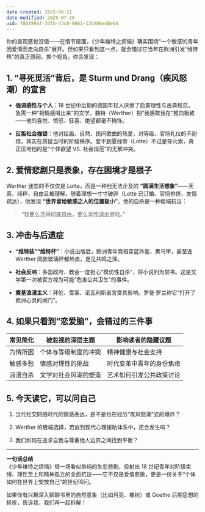 ```yaml
---
date created: 2025-06-21
date modified: 2025-07-10
uid: 78bf89af-3dfb-43c0-9861-13b206ed8e64
---
```


你的直观感觉没错——在情节层面，《少年维特之烦恼》确实围绕“一个敏感的青年因爱情而走向自杀”展开。但如果只看到这一点，就会错过它当年在欧洲引发“维特热”的真正原因。换个视角，你会发现：

## 1. “寻死觅活”背后，是 Sturm und Drang（疾风怒潮）的宣言

- **强调感性与个人**：18 世纪中后期的德国年轻人厌倦了启蒙理性与古典规范，急需一种“把情感喊出来”的文学。魏特（Werther）把“我感故我在”推向极致——他的喜悦、愤怒、狂喜、绝望都毫不掩饰。
    
- **反叛社会枷锁**：他对绘画、自然、民间歌曲的热爱，对等级、官场礼仪的不耐烦，其实在质疑当时的阶级秩序。爱不到夏绿蒂（Lotte）不过是导火索，真正压垮他的是“个体欲望 VS. 社会规范”的无解冲突。
    

## 2. 爱情悲剧只是表象，存在困境才是根子

Werther 迷恋的不仅仅是 Lotte，而是一种他无法企及的 **“圆满生活想象”**——天真、纯粹、自由且被理解。随着理想一寸寸破碎（Lotte 已订婚、官场排挤、友情疏远），他发现 **“世界留给敏感之人的位置极小”**。他的自杀是一种极端抗议：

> “我要么活得彻底自由，要么索性退出游戏。”

## 3. 冲击与后遗症

- **“维特装”“维特杯”**：小说出版后，欧洲青年竞相穿蓝外套、黄马甲，甚至连 Werther 同款玻璃杯都热卖，足见共鸣之深。
    
- **社会反响**：多国政府、教会一度担心“模仿性自杀”，将小说列为禁书。这是文学第一次被官方视为可能“危害公共卫生”的事件。
    
- **奠基浪漫主义**：拜伦、雪莱、诺瓦利斯直言受其影响。罗曼·罗兰称它“打开了欧洲心灵的闸门”。
    

## 4. 如果只看到“恋爱脑”，会错过的三件事

|常见简化|被忽视的深层主题|影响读者的隐藏议题|
|---|---|---|
|为情所困|个体与等级制度的冲突|精神健康与社会支持|
|敏感多愁|情感对理性的挑战|时代变革中青年的身份焦虑|
|浪漫自杀|文学对社会风潮的塑造|艺术如何引发公共政策讨论|

## 5. 今天读它，可以问自己

1. 当代社交网络时代的情感表达，是不是也在经历“疾风怒潮”式的爆炸？
    
2. Werther 的极端选择，若放到现代心理援助体系中，还会发生吗？
    
3. 我们如何在追求自我与尊重他人边界之间找到平衡？
    

---

**一句话总结**  
《少年维特之烦恼》借一场看似单纯的失恋悲剧，投射出 18 世纪青年对阶级束缚、理性至上和精神孤立的全面抗议——它不仅是爱情悲歌，更是一份关于“个体如何在世界上安放自己”的世纪叩问。

如果你有兴趣深入聊聊书里的自然意象（比如月亮、橡树）或 Goethe 后期思想的转折，告诉我，我们再一起拆解！
